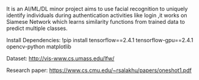 It is an AI/ML/DL minor project aims to use facial recognition to uniquely identify individuals during authentication activities like login ,it works on Siamese Network which learns similarity functions from trained data to predict multiple classes.

Install Dependencies: !pip install tensorflow==2.4.1 tensorflow-gpu==2.4.1 opencv-python matplotlib

Dataset: http://vis-www.cs.umass.edu/lfw/

Research paper: https://www.cs.cmu.edu/~rsalakhu/papers/oneshot1.pdf
